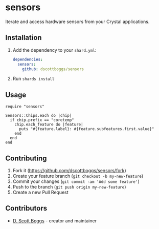 # sensors

Iterate and access hardware sensors from your Crystal applications.

## Installation

1. Add the dependency to your `shard.yml`:

   ```yaml
   dependencies:
     sensors:
       github: dscottboggs/sensors
   ```

2. Run `shards install`

## Usage

```crystal
require "sensors"

Sensors::Chips.each do |chip|
  if chip.prefix == "coretemp"
    chip.each_feature do |feature|
      puts "#{feature.label}: #{feature.subfeatures.first.value}"
    end
  end
end
```

## Contributing

1. Fork it (<https://github.com/dscottboggs/sensors/fork>)
2. Create your feature branch (`git checkout -b my-new-feature`)
3. Commit your changes (`git commit -am 'Add some feature'`)
4. Push to the branch (`git push origin my-new-feature`)
5. Create a new Pull Request

## Contributors

- [D. Scott Boggs](https://github.com/dscottboggs) - creator and maintainer
